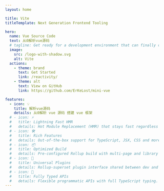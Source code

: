 ```yaml
---
layout: home

title: Vite
titleTemplate: Next Generation Frontend Tooling

hero:
  name: Vue Source Code
  text: 从0解析vue源码
  # tagline: Get ready for a development environment that can finally catch up with you.
  image:
    src: /logo-with-shadow.svg
    alt: Vite
  actions:
    - theme: brand
      text: Get Started
      link: /reactivity/
    - theme: alt
      text: View on GitHub
      link: https://github.com/ErKeLost/mini-vue

features:
  - icon: 💡
    title: 解析vue源码
    details: 从0解析 vue 源码 搭建 vue 框架
  # - icon: ⚡️
  #   title: Lightning Fast HMR
  #   details: Hot Module Replacement (HMR) that stays fast regardless of app size.
  # - icon: 🛠️
  #   title: Rich Features
  #   details: Out-of-the-box support for TypeScript, JSX, CSS and more.
  # - icon: 📦
  #   title: Optimized Build
  #   details: Pre-configured Rollup build with multi-page and library mode support.
  # - icon: 🔩
  #   title: Universal Plugins
  #   details: Rollup-superset plugin interface shared between dev and build.
  # - icon: 🔑
  #   title: Fully Typed APIs
  #   details: Flexible programmatic APIs with full TypeScript typing.
---
```

